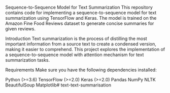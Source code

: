 Sequence-to-Sequence Model for Text Summarization
This repository contains code for implementing a sequence-to-sequence model for text summarization using TensorFlow and Keras. The model is trained on the Amazon Fine Food Reviews dataset to generate concise summaries for given reviews.

Introduction
Text summarization is the process of distilling the most important information from a source text to create a condensed version, making it easier to comprehend. This project explores the implementation of a sequence-to-sequence model with attention mechanism for text summarization tasks.

Requirements
Make sure you have the following dependencies installed:

Python (>=3.6)
TensorFlow (>=2.0)
Keras (>=2.0)
Pandas
NumPy
NLTK
BeautifulSoup
Matplotlib# text-text-summarisation
